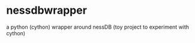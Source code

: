 nessdbwrapper
=============

a python (cython) wrapper around nessDB (toy project to experiment with cython)
